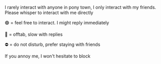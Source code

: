 I rarely interact with anyone in pony town, I only interact with my friends.
Please whisper to interact with me directly

🟢 = feel free to interact. I might reply immediately

🌙 = offtab, slow with replies

⛔ = do not disturb, prefer staying with friends

If you annoy me, I won't hesitate to block
